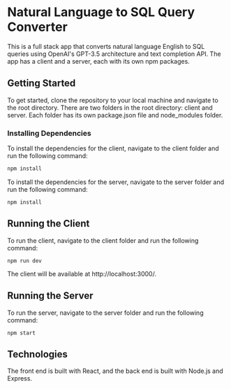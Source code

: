 # Natural Language to SQL Query Converter

This is a full stack app that converts natural language English to SQL queries using OpenAI's GPT-3.5 architecture and text completion API. The app has a client and a server, each with its own npm packages. 

## Getting Started

To get started, clone the repository to your local machine and navigate to the root directory. There are two folders in the root directory: client and server. Each folder has its own package.json file and node_modules folder.

### Installing Dependencies

To install the dependencies for the client, navigate to the client folder and run the following command:

```bash
npm install
```

To install the dependencies for the server, navigate to the server folder and run the following command:

```
npm install
```

## Running the Client

To run the client, navigate to the client folder and run the following command:

```
npm run dev
```

The client will be available at http://localhost:3000/.

## Running the Server

To run the server, navigate to the server folder and run the following command:

```
npm start
```

## Technologies

The front end is built with React, and the back end is built with Node.js and Express.



